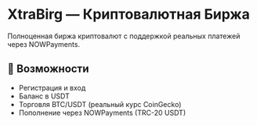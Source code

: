 # XtraBirg — Криптовалютная Биржа

Полноценная биржа криптовалют с поддержкой реальных платежей через NOWPayments.

## 🚀 Возможности

- Регистрация и вход
- Баланс в USDT
- Торговля BTC/USDT (реальный курс CoinGecko)
- Пополнение через NOWPayments (TRC-20 USDT)
